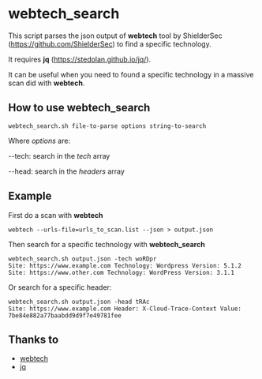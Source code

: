 # webtech_search

This script parses the json output of **webtech** tool by ShielderSec (https://github.com/ShielderSec) to find a specific technology.

It requires **jq** (https://stedolan.github.io/jq/).

It can be useful when you need to found a specific technology in a massive scan did with **webtech**.

## How to use webtech_search
```
webtech_search.sh file-to-parse options string-to-search
```
Where *options* are:

--tech: search in the *tech* array

--head: search in the *headers* array

## Example
First do a scan with **webtech**
```
webtech --urls-file=urls_to_scan.list --json > output.json
```
Then search for a specific technology with **webtech_search** 
```
webtech_search.sh output.json -tech woRDpr
Site: https://www.example.com Technology: Wordpress Version: 5.1.2
Site: https://www.other.com Technology: WordPress Version: 3.1.1
```
Or search for a specific header:
```
webtech_search.sh output.json -head tRAc
Site: https://www.example.com Header: X-Cloud-Trace-Context Value: 7be84e882a77baabdd9d9f7e49781fee
```

## Thanks to
* [webtech](https://github.com/ShielderSec/webtech)
* [jq](https://stedolan.github.io/jq/)

